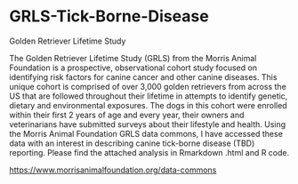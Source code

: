 # GRLS-Tick-Borne-Disease
Golden Retriever Lifetime Study

The Golden Retriever Lifetime Study (GRLS) from the Morris Animal Foundation is a prospective, observational cohort study focused on identifying risk factors for canine cancer and other canine diseases. This unique cohort is comprised of over 3,000 golden retrievers from across the US that are followed throughout their lifetime in attempts to identify genetic, dietary and environmental exposures. The dogs in this cohort were enrolled within their first 2 years of age and every year, their owners and veterinarians have submitted surveys about their lifestyle and health. Using the Morris Animal Foundation GRLS data commons, I have accessed these data with an interest in describing canine tick-borne disease (TBD) reporting. Please find the attached analysis in Rmarkdown .html and R code. 

https://www.morrisanimalfoundation.org/data-commons
